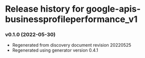 # Release history for google-apis-businessprofileperformance_v1

### v0.1.0 (2022-05-30)

* Regenerated from discovery document revision 20220525
* Regenerated using generator version 0.4.1

